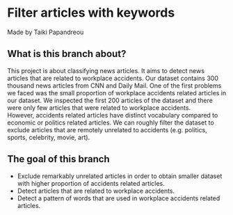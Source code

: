 # Filter articles with keywords
Made by Taiki Papandreou

## What is this branch about?
This project is about classifying news articles. It aims to detect news articles that are related to workplace accidents. Our dataset contains 300 thousand news articles from CNN and Daily Mail. One of the first problems we faced was the small proportion of workplace accidents related articles in our dataset. We inspected the first 200 articles of the dataset and there were only few articles that were related to workplace accidents. <br>
However, accidents related articles have distinct vocabulary compared to economic or politics related articles. We can roughly filter the dataset to exclude articles that are remotely unrelated to accidents (e.g. politics, sports, celebrity, movie, art).

## The goal of this branch
- Exclude remarkably unrelated articles in order to obtain smaller dataset with higher proportion of accidents related articles.
- Detect articles that are related to workplace accidents.
- Detect a pattern of words that are used in workplace accidents related articles.


